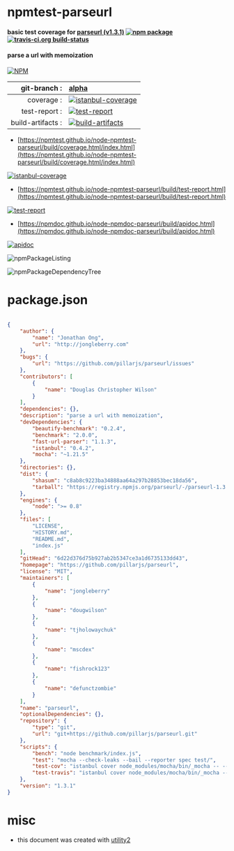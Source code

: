 # npmtest-parseurl

#### basic test coverage for  [parseurl (v1.3.1)](https://github.com/pillarjs/parseurl)  [![npm package](https://img.shields.io/npm/v/npmtest-parseurl.svg?style=flat-square)](https://www.npmjs.org/package/npmtest-parseurl) [![travis-ci.org build-status](https://api.travis-ci.org/npmtest/node-npmtest-parseurl.svg)](https://travis-ci.org/npmtest/node-npmtest-parseurl)

#### parse a url with memoization

[![NPM](https://nodei.co/npm/parseurl.png?downloads=true&downloadRank=true&stars=true)](https://www.npmjs.com/package/parseurl)

| git-branch : | [alpha](https://github.com/npmtest/node-npmtest-parseurl/tree/alpha)|
|--:|:--|
| coverage : | [![istanbul-coverage](https://npmtest.github.io/node-npmtest-parseurl/build/coverage.badge.svg)](https://npmtest.github.io/node-npmtest-parseurl/build/coverage.html/index.html)|
| test-report : | [![test-report](https://npmtest.github.io/node-npmtest-parseurl/build/test-report.badge.svg)](https://npmtest.github.io/node-npmtest-parseurl/build/test-report.html)|
| build-artifacts : | [![build-artifacts](https://npmtest.github.io/node-npmtest-parseurl/glyphicons_144_folder_open.png)](https://github.com/npmtest/node-npmtest-parseurl/tree/gh-pages/build)|

- [https://npmtest.github.io/node-npmtest-parseurl/build/coverage.html/index.html](https://npmtest.github.io/node-npmtest-parseurl/build/coverage.html/index.html)

[![istanbul-coverage](https://npmtest.github.io/node-npmtest-parseurl/build/screenCapture.buildCi.browser.%252Ftmp%252Fbuild%252Fcoverage.lib.html.png)](https://npmtest.github.io/node-npmtest-parseurl/build/coverage.html/index.html)

- [https://npmtest.github.io/node-npmtest-parseurl/build/test-report.html](https://npmtest.github.io/node-npmtest-parseurl/build/test-report.html)

[![test-report](https://npmtest.github.io/node-npmtest-parseurl/build/screenCapture.buildCi.browser.%252Ftmp%252Fbuild%252Ftest-report.html.png)](https://npmtest.github.io/node-npmtest-parseurl/build/test-report.html)

- [https://npmdoc.github.io/node-npmdoc-parseurl/build/apidoc.html](https://npmdoc.github.io/node-npmdoc-parseurl/build/apidoc.html)

[![apidoc](https://npmdoc.github.io/node-npmdoc-parseurl/build/screenCapture.buildCi.browser.%252Ftmp%252Fbuild%252Fapidoc.html.png)](https://npmdoc.github.io/node-npmdoc-parseurl/build/apidoc.html)

![npmPackageListing](https://npmtest.github.io/node-npmtest-parseurl/build/screenCapture.npmPackageListing.svg)

![npmPackageDependencyTree](https://npmtest.github.io/node-npmtest-parseurl/build/screenCapture.npmPackageDependencyTree.svg)



# package.json

```json

{
    "author": {
        "name": "Jonathan Ong",
        "url": "http://jongleberry.com"
    },
    "bugs": {
        "url": "https://github.com/pillarjs/parseurl/issues"
    },
    "contributors": [
        {
            "name": "Douglas Christopher Wilson"
        }
    ],
    "dependencies": {},
    "description": "parse a url with memoization",
    "devDependencies": {
        "beautify-benchmark": "0.2.4",
        "benchmark": "2.0.0",
        "fast-url-parser": "1.1.3",
        "istanbul": "0.4.2",
        "mocha": "~1.21.5"
    },
    "directories": {},
    "dist": {
        "shasum": "c8ab8c9223ba34888aa64a297b28853bec18da56",
        "tarball": "https://registry.npmjs.org/parseurl/-/parseurl-1.3.1.tgz"
    },
    "engines": {
        "node": ">= 0.8"
    },
    "files": [
        "LICENSE",
        "HISTORY.md",
        "README.md",
        "index.js"
    ],
    "gitHead": "6d22d376d75b927ab2b5347ce3a1d6735133dd43",
    "homepage": "https://github.com/pillarjs/parseurl",
    "license": "MIT",
    "maintainers": [
        {
            "name": "jongleberry"
        },
        {
            "name": "dougwilson"
        },
        {
            "name": "tjholowaychuk"
        },
        {
            "name": "mscdex"
        },
        {
            "name": "fishrock123"
        },
        {
            "name": "defunctzombie"
        }
    ],
    "name": "parseurl",
    "optionalDependencies": {},
    "repository": {
        "type": "git",
        "url": "git+https://github.com/pillarjs/parseurl.git"
    },
    "scripts": {
        "bench": "node benchmark/index.js",
        "test": "mocha --check-leaks --bail --reporter spec test/",
        "test-cov": "istanbul cover node_modules/mocha/bin/_mocha -- --check-leaks --reporter dot test/",
        "test-travis": "istanbul cover node_modules/mocha/bin/_mocha --report lcovonly -- --check-leaks --reporter spec test/"
    },
    "version": "1.3.1"
}
```



# misc
- this document was created with [utility2](https://github.com/kaizhu256/node-utility2)
